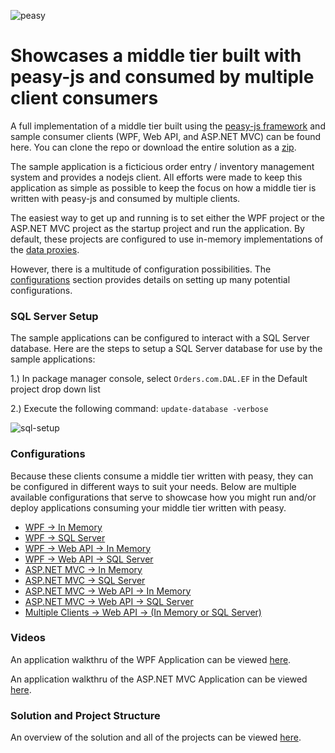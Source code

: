 ![peasy](https://www.dropbox.com/s/2yajr2x9yevvzbm/peasy3.png?dl=0&raw=1)

# Showcases a middle tier built with peasy-js and consumed by multiple client consumers

A full implementation of a middle tier built using the [peasy-js framework](https://github.com/peasy/peasy-js) and sample consumer clients (WPF, Web API, and ASP.NET MVC) can be found here.  You can clone the repo or download the entire solution as a [zip](https://github.com/peasy/peasy-js-samples/archive/master.zip).

The sample application is a ficticious order entry / inventory management system and provides a nodejs client.  All efforts were made to keep this application as simple as possible to keep the focus on how a middle tier is written with peasy-js and consumed by multiple clients.

The easiest way to get up and running is to set either the WPF project or the ASP.NET MVC project as the startup project and run the application.  By default, these projects are configured to use in-memory implementations of the [data proxies](https://github.com/peasy/Peasy.NET/wiki/Data-Proxy).

However, there is a multitude of configuration possibilities.  The [configurations](https://github.com/peasy/Samples#configurations) section provides details on setting up many potential configurations.

### SQL Server Setup

The sample applications can be configured to interact with a SQL Server database.  Here are the steps to setup a SQL Server database for use by the sample applications:

1.) In package manager console, select ```Orders.com.DAL.EF``` in the Default project drop down list

2.) Execute the following command: ```update-database -verbose```

![sql-setup](https://www.dropbox.com/s/g7x7oss660iz1ms/sql-setup.png?dl=0&raw=1)

### Configurations

Because these clients consume a middle tier written with peasy, they can be configured in different ways to suit your needs.  Below are multiple available configurations that serve to showcase how you might run and/or deploy applications consuming your middle tier written with peasy.

* [WPF &#8594; In Memory](https://github.com/peasy/Samples/wiki/Configuring-WPF-%E2%86%92--In-Memory)
* [WPF &#8594; SQL Server](https://github.com/peasy/Samples/wiki/Configuring-WPF-%E2%86%92-SQL-Server)
* [WPF &#8594; Web API &#8594; In Memory](https://github.com/peasy/Samples/wiki/Configuring-WPF-%E2%86%92-Web-API-%E2%86%92-In-Memory)
* [WPF &#8594; Web API &#8594; SQL Server](https://github.com/peasy/Samples/wiki/Configuring-WPF-%E2%86%92-Web-API-%E2%86%92-SQL-Server)
* [ASP.NET MVC &#8594; In Memory](https://github.com/peasy/Samples/wiki/Configuring-ASP.NET-MVC-%E2%86%92-In-Memory)
* [ASP.NET MVC &#8594; SQL Server](https://github.com/peasy/Samples/wiki/Configuring-ASP.NET-MVC-%E2%86%92-SQL-Server)
* [ASP.NET MVC &#8594; Web API &#8594; In Memory](https://github.com/peasy/Samples/wiki/Configuring-ASP.NET-MVC-%E2%86%92-Web-API-%E2%86%92-In-Memory)
* [ASP.NET MVC &#8594; Web API &#8594; SQL Server](https://github.com/peasy/Samples/wiki/Configuring-ASP.NET-MVC-%E2%86%92-Web-API-%E2%86%92-SQL-Server)
* [Multiple Clients &#8594; Web API &#8594; (In Memory or SQL Server)](https://github.com/peasy/Samples/wiki/Configuring-Multiple-Clients-%E2%86%92-Web-API-%E2%86%92-(In-Memory-or-SQL-Server))

### Videos

An application walkthru of the WPF Application can be viewed [here](https://youtu.be/EdBKA6m_HKY).

An application walkthru of the ASP.NET MVC Application can be viewed [here](https://youtu.be/8axAQ-s2rEQ).

### Solution and Project Structure

An overview of the solution and all of the projects can be viewed [here](https://github.com/peasy/Samples/wiki/Solution-and-project-structure).
